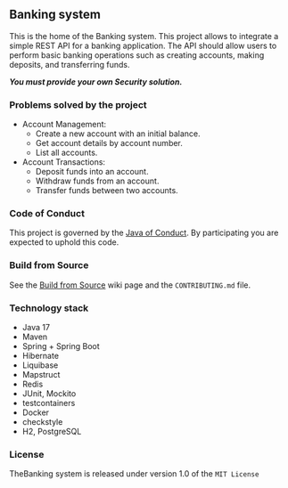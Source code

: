 ## Banking system

This is the home of the Banking system.
This project allows to integrate a simple REST API for a banking application. The API should allow users to perform basic banking operations such as creating accounts,
making deposits, and transferring funds.

**_You must provide your own Security solution._**

### Problems solved by the project
- Account Management:
  - Create a new account with an initial balance.
  - Get account details by account number. 
  - List all accounts.
- Account Transactions:
  - Deposit funds into an account.
  - Withdraw funds from an account.
  - Transfer funds between two accounts.

### Code of Conduct
This project is governed by the [Java of Conduct](https://www.oracle.com/java/technologies/javase/codeconventions-contents.html). By participating you are expected to uphold this code.

### Build from Source
See the [Build from Source](https://github.com/3OMazuruk/banking/wiki/Build-from-Source) wiki page and the `CONTRIBUTING.md` file.

### Technology stack
- Java 17
- Maven
- Spring + Spring Boot
- Hibernate
- Liquibase
- Mapstruct
- Redis
- JUnit, Mockito
- testcontainers
- Docker
- checkstyle
- H2, PostgreSQL

### License
TheBanking system is released under version 1.0 of the `MIT License`